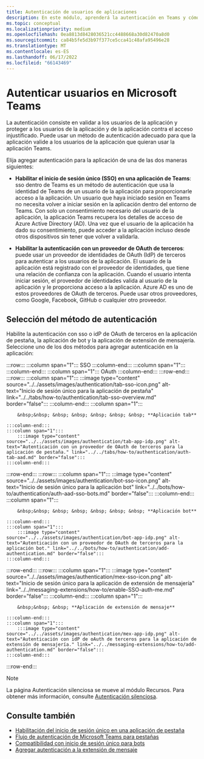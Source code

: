```yaml
---
title: Autenticación de usuarios de aplicaciones
description: En este módulo, aprenderá la autenticación en Teams y cómo usarla en las aplicaciones, el flujo de autenticación basado en web y el flujo de OAuthPrompt para bots conversacionales.
ms.topic: conceptual
ms.localizationpriority: medium
ms.openlocfilehash: 0ea8813d8428036521cc4488668a30d82470a8d0
ms.sourcegitcommit: ca84b5fe5d3b97f377ce5cca41c48afa95496e28
ms.translationtype: MT
ms.contentlocale: es-ES
ms.lasthandoff: 06/17/2022
ms.locfileid: "66143469"
---
```

# <a name="authenticate-users-in-microsoft-teams"></a>Autenticar usuarios en Microsoft Teams

La autenticación consiste en validar a los usuarios de la aplicación y proteger a los usuarios de la aplicación y de la aplicación contra el acceso injustificado. Puede usar un método de autenticación adecuado para que la aplicación valide a los usuarios de la aplicación que quieran usar la aplicación Teams.

Elija agregar autenticación para la aplicación de una de las dos maneras siguientes:

- **Habilitar el inicio de sesión único (SSO) en una aplicación de Teams**: sso dentro de Teams es un método de autenticación que usa la identidad de Teams de un usuario de la aplicación para proporcionarle acceso a la aplicación. Un usuario que haya iniciado sesión en Teams no necesita volver a iniciar sesión en la aplicación dentro del entorno de Teams. Con solo un consentimiento necesario del usuario de la aplicación, la aplicación Teams recupera los detalles de acceso de Azure Active Directory (AD). Una vez que el usuario de la aplicación ha dado su consentimiento, puede acceder a la aplicación incluso desde otros dispositivos sin tener que volver a validarla.

- **Habilitar la autenticación con un proveedor de OAuth de terceros**: puede usar un proveedor de identidades de OAuth (IdP) de terceros para autenticar a los usuarios de la aplicación. El usuario de la aplicación está registrado con el proveedor de identidades, que tiene una relación de confianza con la aplicación. Cuando el usuario intenta iniciar sesión, el proveedor de identidades valida al usuario de la aplicación y le proporciona acceso a la aplicación. Azure AD es uno de estos proveedores de OAuth de terceros. Puede usar otros proveedores, como Google, Facebook, GitHub o cualquier otro proveedor.

## <a name="select-authentication-method"></a>Selección del método de autenticación

Habilite la autenticación con sso o idP de OAuth de terceros en la aplicación de pestaña, la aplicación de bot y la aplicación de extensión de mensajería. Seleccione uno de los dos métodos para agregar autenticación en la aplicación:

:::row:::
    :::column span="1":::
        SSO
    :::column-end:::
    :::column span="1":::
        &nbsp;
    :::column-end:::
    :::column span="1":::
        OAuth
    :::column-end:::
:::row-end:::
:::row:::
    :::column span="1":::
        :::image type="content" source="../../assets/images/authentication/tab-sso-icon.png" alt-text="Inicio de sesión único para la aplicación de pestaña" link="../../tabs/how-to/authentication/tab-sso-overview.md" border="false":::
    :::column-end:::
    :::column span="1":::
        <br>

        &nbsp;&nbsp; &nbsp; &nbsp; &nbsp; &nbsp; &nbsp; **Aplicación tab**  
        
    :::column-end:::
    :::column span="1":::
        :::image type="content" source="../../assets/images/authentication/tab-app-idp.png" alt-text="Autenticación con un proveedor de OAuth de terceros para la aplicación de pestaña." link="../../tabs/how-to/authentication/auth-tab-aad.md" border="false":::
    :::column-end:::
:::row-end:::
:::row:::
    :::column span="1":::
        :::image type="content" source="../../assets/images/authentication/bot-sso-icon.png" alt-text="Inicio de sesión único para la aplicación bot" link="../../bots/how-to/authentication/auth-aad-sso-bots.md" border="false":::
    :::column-end:::
    :::column span="1":::
        <br>

        &nbsp;&nbsp; &nbsp; &nbsp; &nbsp; &nbsp; &nbsp; **Aplicación bot**
        
    :::column-end:::
    :::column span="1":::
        :::image type="content" source="../../assets/images/authentication/bot-app-idp.png" alt-text="Autenticación con un proveedor de OAuth de terceros para la aplicación bot." link="../../bots/how-to/authentication/add-authentication.md" border="false":::
    :::column-end:::
:::row-end:::
:::row:::
    :::column span="1":::
        :::image type="content" source="../../assets/images/authentication/mex-sso-icon.png" alt-text="Inicio de sesión único para la aplicación de extensión de mensajería" link="../../messaging-extensions/how-to/enable-SSO-auth-me.md" border="false":::
    :::column-end:::
    :::column span="1":::
        <br>

        &nbsp;&nbsp; &nbsp; **Aplicación de extensión de mensaje**
        
    :::column-end:::
    :::column span="1":::
        :::image type="content" source="../../assets/images/authentication/mex-app-idp.png" alt-text="Autenticación con idP de oAuth de terceros para la aplicación de extensión de mensajería." link="../../messaging-extensions/how-to/add-authentication.md" border="false":::
    :::column-end:::
:::row-end:::

> [!NOTE]
> La página Autenticación silenciosa se mueve al módulo Recursos. Para obtener más información, consulte [Autenticación silenciosa](../../tabs/how-to/authentication/auth-silent-aad.md).

## <a name="see-also"></a>Consulte también

- [Habilitación del inicio de sesión único en una aplicación de pestaña](../../tabs/how-to/authentication/tab-sso-overview.md)
- [Flujo de autenticación de Microsoft Teams para pestañas](~/tabs/how-to/authentication/auth-flow-tab.md)
- [Compatibilidad con inicio de sesión único para bots](~/bots/how-to/authentication/auth-aad-sso-bots.md)
- [Agregar autenticación a la extensión de mensaje](~/messaging-extensions/how-to/add-authentication.md)
